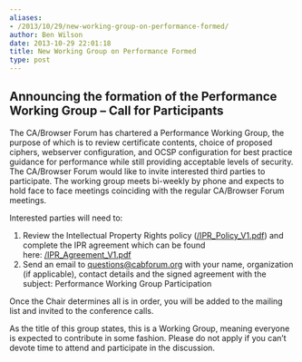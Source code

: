 ```yaml
---
aliases:
- /2013/10/29/new-working-group-on-performance-formed/
author: Ben Wilson
date: 2013-10-29 22:01:18
title: New Working Group on Performance Formed
type: post
---
```


## Announcing the formation of the Performance Working Group – Call for Participants

The CA/Browser Forum has chartered a Performance Working Group, the purpose of which is to review certificate contents, choice of proposed ciphers, webserver configuration, and OCSP configuration for best practice guidance for performance while still providing acceptable levels of security. The CA/Browser Forum would like to invite interested third parties to participate. The working group meets bi-weekly by phone and expects to hold face to face meetings coinciding with the regular CA/Browser Forum meetings.

Interested parties will need to:

1. Review the Intellectual Property Rights policy ([/IPR_Policy_V1.pdf](/IPR_Policy_V1.pdf)) and complete the IPR agreement which can be found here: [/IPR_Agreement_V1.pdf](/IPR_Agreement_V1.pdf)
1. Send an email to questions@cabforum.org with your name, organization (if applicable), contact details and the signed agreement with the subject: Performance Working Group Participation

Once the Chair determines all is in order, you will be added to the mailing list and invited to the conference calls.

As the title of this group states, this is a Working Group, meaning everyone is expected to contribute in some fashion. Please do not apply if you can’t devote time to attend and participate in the discussion.
